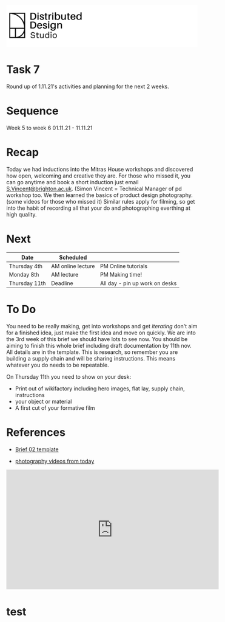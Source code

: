 
![](https://raw.githubusercontent.com/OtherToday/pgcap_toolkit/main/.gitbook/assets/DistributedDesign_Black.emf.png)
# Task 7
Round up of 1.11.21's activities and planning for the next 2 weeks. 
# Sequence
Week 5 to week 6 01.11.21 - 11.11.21
# Recap
Today we had inductions into the Mitras House workshops and discovered how open, welcoming and creative they are. For those who missed it, you can go anytime and book a short induction just email 
S.Vincent@brighton.ac.uk. (Simon Vincent = Technical Manager of pd workshop too.
We then learned the basics of product design photography. (some videos for those who missed it) Similar rules apply for filming, so get into the habit of recording all that your do and photographing everthing at high quality. 
# Next
| Date  |  Scheduled |   |   
|---|---|---|
|  Thursday 4th | AM online lecture | PM Online tutorials | 
|  Monday 8th  | AM lecture  | PM Making time!  | 
|  Thursday 11th | Deadline   |  All day - pin up work on desks



# To Do
You need to be really making, get into workshops and get *iterating* don't aim for a finished idea, just make the first idea and move on quickly. We are into the 3rd week of this brief we should have lots to see now. You should be aiming to finish this whole brief including draft documentation by 11th nov. All details are in the template. This is research, so remember you are building a supply chain and will be sharing instructions. This means whatever you do needs to be repeatable. 

On Thursday 11th you need to show on your desk:
* Print out of wikifactory including hero images, flat lay, supply chain, instructions
* your object or material
* A first cut of your formative film

# References
* [Brief 02 template](https://wikifactory.com/+othertodaystudio/brief-02)

* [photography videos from today](https://www.youtube.com/channel/UC-PxRQ3hhs8KqDeZmMxVq6A)

<iframe width="560" height="315" src="https://www.youtube.com/embed/narXsEuGsA4" title="YouTube video player" frameborder="0" allow="accelerometer; autoplay; clipboard-write; encrypted-media; gyroscope; picture-in-picture" allowfullscreen></iframe>

# test
